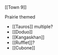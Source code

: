 [[Town 9]]

Prairie themed

- [[Tauros]] multiple?
- [[Doduo]]
- [[Kangaskhan]]
- [[Rufflet]]?
- [[Cubone]]
